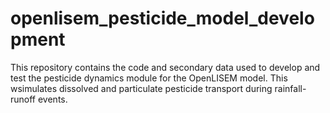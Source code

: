 # openlisem_pesticide_model_development
This repository contains the code and secondary data used to develop and test the pesticide dynamics module for the OpenLISEM model. This wsimulates dissolved and particulate pesticide transport during rainfall-runoff events.
